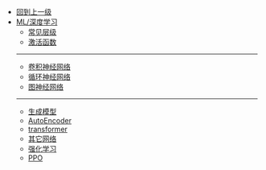 - [回到上一级](ML/)
- [ML/深度学习](ML/深度学习/)
  - [常见层级](ML/深度学习/net)
  - [激活函数](ML/深度学习/ActivationFunction)
  - ----
  - [卷积神经网络](ML/深度学习/CNN)
  - [循环神经网络](ML/深度学习/RNN)
  - [图神经网络](ML/深度学习/GNN)
  - ------
  - [生成模型](ML/深度学习/GM)
  - [AutoEncoder](ML/深度学习/autoencoder)
  - [transformer](ML/深度学习/transformer)
  - [其它网络](ML/深度学习/model)
  - [强化学习](ML/深度学习/rl)
  - [PPO](ML/深度学习/PPO)